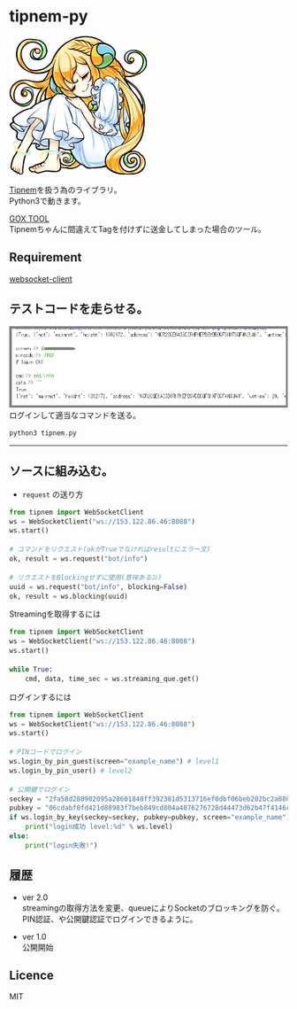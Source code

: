 tipnem-py
=========
![ねむりん](nemurin.png)

[Tipnem](https://namuyan.github.io/nem-tip-bot/index)を扱う為のライブラリ。  
Python3で動きます。

[GOX TOOL](GOX_TOOL.md)  
Tipnemちゃんに間違えてTagを付けずに送金してしまった場合のツール。

Requirement
----------
[websocket-client](https://github.com/websocket-client/websocket-client)

## テストコードを走らせる。
![tipnempy1](tipnempy1.png)  
ログインして適当なコマンドを送る。
```bash
python3 tipnem.py
```

***

## ソースに組み込む。
* `request` の送り方
```python
from tipnem import WebSocketClient
ws = WebSocketClient("ws://153.122.86.46:8088")
ws.start()
 
# コマンドをリクエスト(okがTrueでなければresultにエラー文)
ok, result = ws.request("bot/info")
 
# リクエストをBlockingせずに使用(意味あるｺﾚ)
uuid = ws.request("bot/info", blocking=False)
ok, result = ws.blocking(uuid)
```

Streamingを取得するには
```python
from tipnem import WebSocketClient
ws = WebSocketClient("ws://153.122.86.46:8088")
ws.start()
 
while True:
    cmd, data, time_sec = ws.streaming_que.get()
```

ログインするには
```python
from tipnem import WebSocketClient
ws = WebSocketClient("ws://153.122.86.46:8088")
ws.start()
 
# PINコードでログイン
ws.login_by_pin_guest(screen="example_name") # level1
ws.login_by_pin_user() # level2
 
# 公開鍵でログイン
seckey = "2fa58d280902095a28601840ff392381d5313716ef0dbf06beb202bc2a880f9b"
pubkey = "06cdabf0fd421d88983f7beb849cd804a4876276728d44473d62b47f4146c3ac"
if ws.login_by_key(seckey=seckey, pubkey=pubkey, screen="example_name"):
    print("login成功 level:%d" % ws.level)
else:
    print("login失敗!")
```
## 履歴
* ver 2.0  
    streamingの取得方法を変更、queueによりSocketのブロッキングを防ぐ。  
    PIN認証、や公開鍵認証でログインできるように。
    
* ver 1.0  
    公開開始

## Licence
MIT